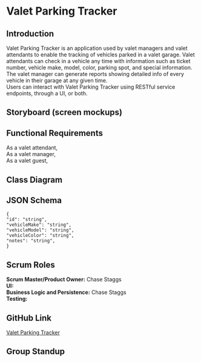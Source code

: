 # Valet Parking Tracker

## Introduction

Valet Parking Tracker is an application used by valet managers and valet attendants to enable the tracking of vehicles parked in a valet garage. Valet attendants can check in a vehicle any time with information such as ticket number, vehicle make, model, color, parking spot, and special information.  
The valet manager can generate reports showing detailed info of every vehicle in their garage at any given time.  
Users can interact with Valet Parking Tracker using RESTful service endpoints, through a UI, or both.

## Storyboard (screen mockups)

## Functional Requirements

As a valet attendant,  
As a valet manager,  
As a valet guest,  

## Class Diagram

## JSON Schema

```
{  
"id": "string",  
"vehicleMake": "string",  
"vehicleModel": "string",  
"vehicleColor": "string",  
"notes": "string",  
}
```

## Scrum Roles

**Scrum Master/Product Owner:** Chase Staggs  
**UI:**  
**Business Logic and Persistence:**  Chase Staggs  
**Testing:**

## GitHub Link
[Valet Parking Tracker](https://github.com/whsiq/ValetParkingTracker)  
## Group Standup
